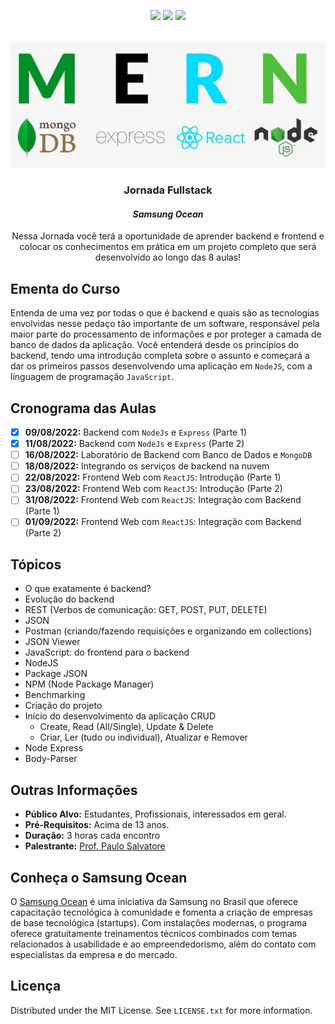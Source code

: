 <p align="center">
  <a href="https://twitter.com/jpaulo_faveri"><img src="https://img.shields.io/badge/-@jpaulo_faveri-282a36?style=flat-square&logo=twitter&logoColor=1DA1F2&link=https://twitter.com/jpaulo_faveri"></a>
  <a href="https://www.linkedin.com/in/joaofaveri/"><img src="https://img.shields.io/badge/-joaofaveri-282a36?style=flat-square&logo=Linkedin&logoColor=0A66C2&link=https://www.linkedin.com/in/joaofaveri/"></a>
  <a href="mailto:joao.faveri@gmail.com"><img src="https://img.shields.io/badge/-joao.faveri@gmail.com-282a36?style=flat-square&logo=Gmail&logoColor=EA4335&link=mailto:joao.faveri@gmail.com"></a>
</p>
<!-- PROJECT LOGO -->
<br />
<div align="center">
  <a href="https://github.com/joaofaveri/jornada-fullstack-samsung-ocean">
    <img src="images/mern.jpg" alt="Jornada Fullstack">
  </a>

<h3 align="center">Jornada Fullstack</h3>
<h4><i>Samsung Ocean</i></h4>

  <p align="center">
    Nessa Jornada você terá a oportunidade de aprender backend e frontend e colocar os conhecimentos em prática em um projeto completo que será desenvolvido ao longo das 8 aulas!
  </p>
</div>

<!-- ABOUT THE PROJECT -->

## Ementa do Curso

Entenda de uma vez por todas o que é backend e quais são as tecnologias envolvidas nesse pedaço tão importante de um software, responsável pela maior parte do processamento de informações e por proteger a camada de banco de dados da aplicação. Você entenderá desde os princípios do backend, tendo uma introdução completa sobre o assunto e começará a dar os primeiros passos desenvolvendo uma aplicação em `NodeJS`, com a linguagem de programação `JavaScript`.

## Cronograma das Aulas

- [x] **09/08/2022:** Backend com `NodeJs` e `Express` (Parte 1)
- [x] **11/08/2022:** Backend com `NodeJs` e `Express` (Parte 2)
- [ ] **16/08/2022:** Laboratório de Backend com Banco de Dados e `MongoDB`
- [ ] **18/08/2022:** Integrando os serviços de backend na nuvem
- [ ] **22/08/2022:** Frontend Web com `ReactJS`: Introdução (Parte 1)
- [ ] **23/08/2022:** Frontend Web com `ReactJS`: Introdução (Parte 2)
- [ ] **31/08/2022:** Frontend Web com `ReactJS`: Integração com Backend (Parte 1)
- [ ] **01/09/2022:** Frontend Web com `ReactJS`: Integração com Backend (Parte 2)

## Tópicos

- O que exatamente é backend?
- Evolução do backend
- REST (Verbos de comunicação: GET, POST, PUT, DELETE)
- JSON
- Postman (criando/fazendo requisições e organizando em collections)
- JSON Viewer
- JavaScript: do frontend para o backend
- NodeJS
- Package JSON
- NPM (Node Package Manager)
- Benchmarking
- Criação do projeto
- Início do desenvolvimento da aplicação CRUD
  - Create, Read (All/Single), Update & Delete
  - Criar, Ler (tudo ou individual), Atualizar e Remover
- Node Express
- Body-Parser

## Outras Informações

- **Público Alvo:** Estudantes, Profissionais, interessados em geral.
- **Pré-Requisitos:** Acima de 13 anos.
- **Duração:** 3 horas cada encontro
- **Palestrante:** [Prof. Paulo Salvatore](https://github.com/paulosalvatore)

## Conheça o Samsung Ocean

O [Samsung Ocean](https://oceanbrasil.com/) é uma iniciativa da Samsung no Brasil que oferece capacitação tecnológica à comunidade e fomenta a criação de empresas de base tecnológica (startups). Com instalações modernas, o programa oferece gratuitamente treinamentos técnicos combinados com temas relacionados à usabilidade e ao empreendedorismo, além do contato com especialistas da empresa e do mercado.

## Licença

Distributed under the MIT License. See `LICENSE.txt` for more information.
